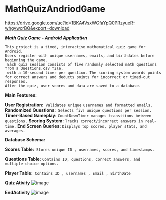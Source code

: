 # MathQuizAndriodGame
https://drive.google.com/uc?id=1BKAdVsxWGfaYpQ0PRzyueR-whgvwcrBQ&export=download

***Math Quiz Game - Android Application***
```
This project is a timed, interactive mathematical quiz game for Android.
Users register with unique usernames, emails, and birthdates before beginning the game.
 Each quiz session consists of five randomly selected math questions from a Questions.csv file,
 with a 10-second timer per question. The scoring system awards points for correct answers and deducts points for incorrect or timed-out responses.
After the quiz, user scores and data are saved to a database.
```

**Main Features:**

**User Registration:**``` Validates unique usernames and formatted emails.```
**Randomized Questions:**``` Selects five unique questions per session.```
**Timer-Based Gameplay:** ```CountDownTimer manages transitions between questions.```
**Scoring System:** ```Tracks correct/incorrect answers in real-time.```
**End Screen Queries:** ```Displays top scores, player stats, and averages.```

**Database Schema:**

**Scores Table:**``` Stores unique ID , usernames, scores, and timestamps.```

**Questions Table:** ```Contains ID, questions, correct answers, and multiple-choice options.```

**Player Table:**``` Contains ID , usernames , Email , BirthDate```



**Quiz Ativity**
![image](https://github.com/user-attachments/assets/c01c0cbd-b9f3-4638-b628-c5dbd3982308)

**EndActivity**
![image](https://github.com/user-attachments/assets/c9b03df6-5315-4b50-ad08-c988267a2f20)
